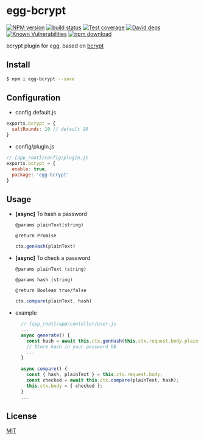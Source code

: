 # egg-bcrypt

[![NPM version][npm-image]][npm-url]
[![build status][travis-image]][travis-url]
[![Test coverage][codecov-image]][codecov-url]
[![David deps][david-image]][david-url]
[![Known Vulnerabilities][snyk-image]][snyk-url]
[![npm download][download-image]][download-url]

[npm-image]: https://img.shields.io/npm/v/egg-bcrypt.svg?style=flat-square
[npm-url]: https://npmjs.org/package/egg-bcrypt
[travis-image]: https://img.shields.io/travis/yolopunk/egg-bcrypt.svg?style=flat-square
[travis-url]: https://travis-ci.org/yolopunk/egg-bcrypt
[codecov-image]: https://img.shields.io/codecov/c/github/yolopunk/egg-bcrypt.svg?style=flat-square
[codecov-url]: https://codecov.io/github/yolopunk/egg-bcrypt?branch=master
[david-image]: https://img.shields.io/david/yolopunk/egg-bcrypt.svg?style=flat-square
[david-url]: https://david-dm.org/yolopunk/egg-bcrypt
[snyk-image]: https://snyk.io/test/npm/egg-bcrypt/badge.svg?style=flat-square
[snyk-url]: https://snyk.io/test/npm/egg-bcrypt
[download-image]: https://img.shields.io/npm/dm/egg-bcrypt.svg?style=flat-square
[download-url]: https://npmjs.org/package/egg-bcrypt

bcrypt plugin for egg, based on [bcrypt](https://github.com/kelektiv/node.bcrypt.js)

## Install
```bash
$ npm i egg-bcrypt --save
```

## Configuration
* config.default.js
```js
exports.bcrypt = {
  saltRounds: 10 // default 10
}
```
* config/plugin.js
```js
// {app_root}/config/plugin.js
exports.bcrypt = {
  enable: true,
  package: 'egg-bcrypt'
}
```

## Usage

* **[async]** To hash a password

  `@params plainText(string)`

  `@return Promise`
  
  ```js
  ctx.genHash(plainText)
  ```

* **[async]** To check a password
 
  `@params plainText (string)`

  `@params hash (string)`

  `@return Boolean true/false`

  ```js
  ctx.compare(plainText, hash)
  ```
* example

  ```js
    // {app_root}/app/contoller/user.js
    ...
    async generate() {
      const hash = await this.ctx.genHash(this.ctx.request.body.plainText);
      // Store hash in your password DB
      ...
    }

    async compare() {
      const { hash, plainText } = this.ctx.request.body;
      const checked = await this.ctx.compare(plainText, hash);
      this.ctx.body = { checked };
    } 
    ...
  ```
## License

[MIT](LICENSE)
